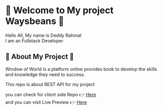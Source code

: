 # :tada: Welcome to My project Waysbeans :tada:

Hello All, My name is Deddy Rahmat <br />
I am an Fullstack Developer
<br />

## :bell: About My Project :bell:

Window of World is a platform online provides book to develop the skills and knowledge they need to success.

This repo is about REST API for my project <br />

you can check for client side Repo :point_right: [Here](https://github.com/deddyrahmat/DWF19RMRP_WOW "Window Of World Frontend") <br />
and you can visit Live Preview :point_right: [Here](https://naughty-leakey-427ff2.netlify.app/ "Window Of World Live Preview") <br />
